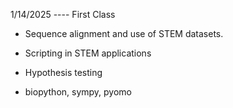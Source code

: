 1/14/2025 ---- First Class

- Sequence alignment and use of STEM datasets. 
- Scripting in STEM applications
- Hypothesis testing

- biopython, sympy, pyomo